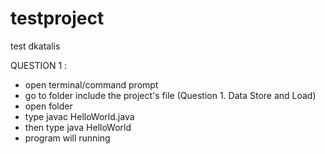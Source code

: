# testproject
test dkatalis

QUESTION 1 :
- open terminal/command prompt
- go to folder include the project's file (Question 1. Data Store and Load)
- open folder
- type javac HelloWorld.java 
- then type java HelloWorld
- program will running
